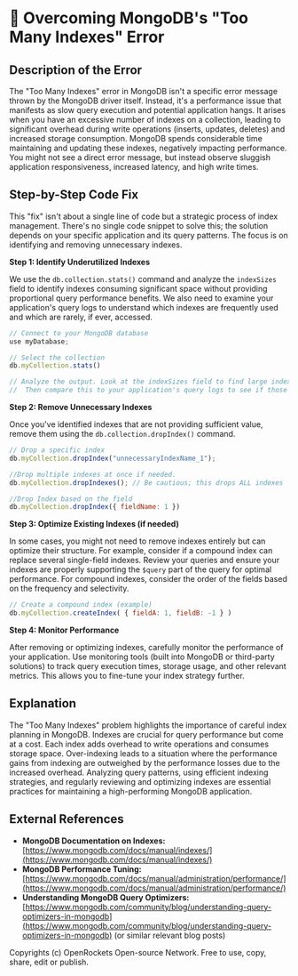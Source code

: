 # 🐞 Overcoming MongoDB's "Too Many Indexes" Error


## Description of the Error

The "Too Many Indexes" error in MongoDB isn't a specific error message thrown by the MongoDB driver itself. Instead, it's a performance issue that manifests as slow query execution and potential application hangs. It arises when you have an excessive number of indexes on a collection, leading to significant overhead during write operations (inserts, updates, deletes) and increased storage consumption.  MongoDB spends considerable time maintaining and updating these indexes, negatively impacting performance.  You might not see a direct error message, but instead observe sluggish application responsiveness, increased latency, and high write times.


## Step-by-Step Code Fix

This "fix" isn't about a single line of code but a strategic process of index management.  There's no single code snippet to solve this; the solution depends on your specific application and its query patterns.  The focus is on identifying and removing unnecessary indexes.

**Step 1: Identify Underutilized Indexes**

We use the `db.collection.stats()` command and analyze the `indexSizes` field to identify indexes consuming significant space without providing proportional query performance benefits. We also need to examine your application's query logs to understand which indexes are frequently used and which are rarely, if ever, accessed.

```javascript
// Connect to your MongoDB database
use myDatabase;

// Select the collection
db.myCollection.stats()

// Analyze the output. Look at the indexSizes field to find large indexes.  
//  Then compare this to your application's query logs to see if those indexes are used.
```

**Step 2: Remove Unnecessary Indexes**

Once you've identified indexes that are not providing sufficient value, remove them using the `db.collection.dropIndex()` command.


```javascript
// Drop a specific index
db.myCollection.dropIndex("unnecessaryIndexName_1");

//Drop multiple indexes at once if needed.
db.myCollection.dropIndexes(); // Be cautious; this drops ALL indexes

//Drop Index based on the field
db.myCollection.dropIndex({ fieldName: 1 })
```

**Step 3: Optimize Existing Indexes (if needed)**

In some cases, you might not need to remove indexes entirely but can optimize their structure.  For example, consider if a compound index can replace several single-field indexes.  Review your queries and ensure your indexes are properly supporting the `$query` part of the query for optimal performance. For compound indexes, consider the order of the fields based on the frequency and selectivity.

```javascript
// Create a compound index (example)
db.myCollection.createIndex( { fieldA: 1, fieldB: -1 } )
```

**Step 4: Monitor Performance**

After removing or optimizing indexes, carefully monitor the performance of your application.  Use monitoring tools (built into MongoDB or third-party solutions) to track query execution times, storage usage, and other relevant metrics.  This allows you to fine-tune your index strategy further.



## Explanation

The "Too Many Indexes" problem highlights the importance of careful index planning in MongoDB. Indexes are crucial for query performance but come at a cost.  Each index adds overhead to write operations and consumes storage space.  Over-indexing leads to a situation where the performance gains from indexing are outweighed by the performance losses due to the increased overhead.  Analyzing query patterns, using efficient indexing strategies, and regularly reviewing and optimizing indexes are essential practices for maintaining a high-performing MongoDB application.


## External References

* **MongoDB Documentation on Indexes:** [https://www.mongodb.com/docs/manual/indexes/](https://www.mongodb.com/docs/manual/indexes/)
* **MongoDB Performance Tuning:** [https://www.mongodb.com/docs/manual/administration/performance/](https://www.mongodb.com/docs/manual/administration/performance/)
* **Understanding MongoDB Query Optimizers:** [https://www.mongodb.com/community/blog/understanding-query-optimizers-in-mongodb](https://www.mongodb.com/community/blog/understanding-query-optimizers-in-mongodb) (or similar relevant blog posts)


Copyrights (c) OpenRockets Open-source Network. Free to use, copy, share, edit or publish.

